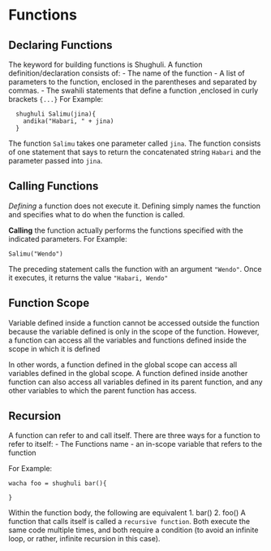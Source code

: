 # Functions

## Declaring Functions

The keyword for building functions is Shughuli.
A function definition/declaration consists of: - The name of the function - A list of parameters to the function, enclosed in the parentheses and separated by commas. - The swahili statements that define a function ,enclosed in curly brackets `{...}`
For Example:

```
  shughuli Salimu(jina){
    andika("Habari, " + jina)
  }
```

The function `Salimu` takes one parameter called `jina`. The function consists of one statement that says to return the concatenated string `Habari` and the parameter passed into `jina`.

## Calling Functions

_Defining_ a function does not execute it. Defining simply names the function and specifies what to do when the function is called.

**Calling** the function actually performs the functions specified with the indicated parameters. For Example:

```
Salimu("Wendo")
```

The preceding statement calls the function with an argument `"Wendo"`. Once it executes, it returns the value `"Habari, Wendo"`

## Function Scope

Variable defined inside a function cannot be accessed outside the function because the variable defined is only in the scope of the function. However, a function can access all the variables and functions defined inside the scope in which it is defined

In other words, a function defined in the global scope can access all variables defined in the global scope. A function defined inside another function can also access all variables defined in its parent function, and any other variables to which the parent function has access.

## Recursion

A function can refer to and call itself. There are three ways for a function to refer to itself: - The Functions name - an in-scope variable that refers to the function

For Example:

```
wacha foo = shughuli bar(){

}
```

Within the function body, the following are equivalent 1. bar() 2. foo()
A function that calls itself is called a `recursive function`. Both execute the same code multiple times, and both require a condition (to avoid an infinite loop, or rather, infinite recursion in this case).

